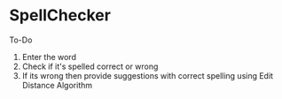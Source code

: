 # SpellChecker

To-Do

1. Enter the word
2. Check if it's spelled correct or wrong
3. If its wrong then provide suggestions with correct spelling using Edit Distance Algorithm
